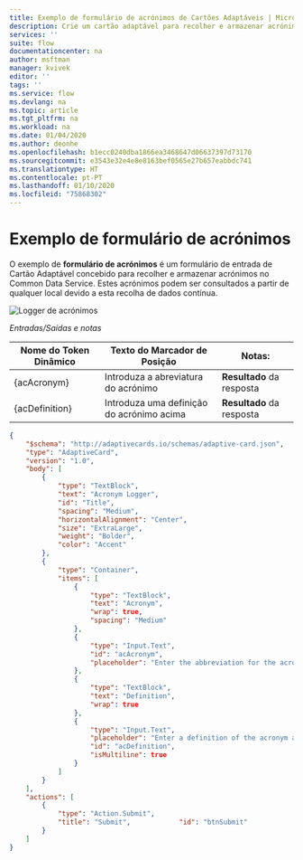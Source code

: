 ```yaml
---
title: Exemplo de formulário de acrónimos de Cartões Adaptáveis | Microsoft Docs
description: Crie um cartão adaptável para recolher e armazenar acrónimos no Common Data Service.
services: ''
suite: flow
documentationcenter: na
author: msftman
manager: kvivek
editor: ''
tags: ''
ms.service: flow
ms.devlang: na
ms.topic: article
ms.tgt_pltfrm: na
ms.workload: na
ms.date: 01/04/2020
ms.author: deonhe
ms.openlocfilehash: b1ecc0240dba1866ea3468647d06637397d73170
ms.sourcegitcommit: e3543e32e4e8e8163bef0565e27b657eabbdc741
ms.translationtype: HT
ms.contentlocale: pt-PT
ms.lasthandoff: 01/10/2020
ms.locfileid: "75868302"
---
```

# <a name="acronyms-form-sample"></a>Exemplo de formulário de acrónimos

O exemplo de **formulário de acrónimos** é um formulário de entrada de Cartão Adaptável concebido para recolher e armazenar acrónimos no Common Data Service. Estes acrónimos podem ser consultados a partir de qualquer local devido a esta recolha de dados contínua.

![Logger de acrónimos](media/adaptive-cards/acronym-logger.png)

*Entradas/Saídas e notas*

| Nome do Token Dinâmico | Texto do Marcador de Posição                        | Notas:              |
|--------------------|-----------------------------------------|---------------------|
| {acAcronym}        | Introduza a abreviatura do acrónimo  | **Resultado** da resposta |
| {acDefinition}     | Introduza uma definição do acrónimo acima | **Resultado** da resposta |

``` json
{
    "$schema": "http://adaptivecards.io/schemas/adaptive-card.json",
    "type": "AdaptiveCard",
    "version": "1.0",
    "body": [
        {
            "type": "TextBlock",
            "text": "Acronym Logger",
            "id": "Title",
            "spacing": "Medium",
            "horizontalAlignment": "Center",
            "size": "ExtraLarge",
            "weight": "Bolder",
            "color": "Accent"
        },
        {
            "type": "Container",
            "items": [
                {
                    "type": "TextBlock",
                    "text": "Acronym",
                    "wrap": true,
                    "spacing": "Medium"
                },
                {
                    "type": "Input.Text",
                    "id": "acAcronym",
                    "placeholder": "Enter the abbreviation for the acronym"
                },
                {
                    "type": "TextBlock",
                    "text": "Definition",
                    "wrap": true
                },
                {
                    "type": "Input.Text",
                    "placeholder": "Enter a definition of the acronym above",
                    "id": "acDefinition",
                    "isMultiline": true
                }
            ]
        }
    ],
    "actions": [
        {
            "type": "Action.Submit",
            "title": "Submit",            "id": "btnSubmit"
        }
    ]
}

```